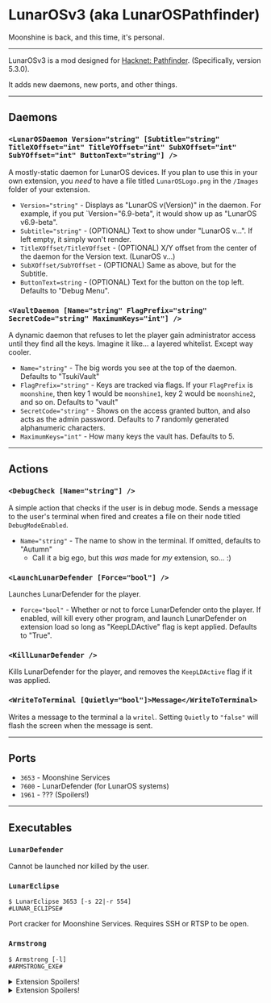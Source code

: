 ﻿# LunarOSv3 (aka LunarOSPathfinder)
Moonshine is back, and this time, it's personal.

---

LunarOSv3 is a mod designed for [Hacknet: Pathfinder](https://github.com/Arkhist/Hacknet-Pathfinder). (Specifically, version 5.3.0).

It adds new daemons, new ports, and other things.

---

## Daemons

### `<LunarOSDaemon Version="string" [Subtitle="string" TitleXOffset="int" TitleYOffset="int" SubXOffset="int" SubYOffset="int" ButtonText="string"] />`
A mostly-static daemon for LunarOS devices. If you plan to use this in your own extension, you *need* to have a file titled `LunarOSLogo.png` in the `/Images` folder of your extension.

* `Version="string"` - Displays as "LunarOS v(Version)" in the daemon. For example, if you put `Version="6.9-beta", it would show up as "LunarOS v6.9-beta".
* `Subtitle="string"` - (OPTIONAL) Text to show under "LunarOS v...". If left empty, it simply won't render.
* `TitleXOffset/TitleYOffset` - (OPTIONAL) X/Y offset from the center of the daemon for the Version text. (LunarOS v...)
* `SubXOffset/SubYOffset` - (OPTIONAL) Same as above, but for the Subtitle.
* `ButtonText=string` - (OPTIONAL) Text for the button on the top left. Defaults to "Debug Menu".

### `<VaultDaemon [Name="string" FlagPrefix="string" SecretCode="string" MaximumKeys="int"] />`
A dynamic daemon that refuses to let the player gain administrator access until they find all the keys. Imagine it like... a layered whitelist. Except way cooler.

* `Name="string"` - The big words you see at the top of the daemon. Defaults to "TsukiVault"
* `FlagPrefix="string"` - Keys are tracked via flags. If your `FlagPrefix` is `moonshine`, then key 1 would be `moonshine1`, key 2 would be `moonshine2`, and so on. Defaults to "vault"
* `SecretCode="string"` - Shows on the access granted button, and also acts as the admin password. Defaults to 7 randomly generated alphanumeric characters.
* `MaximumKeys="int"` - How many keys the vault has. Defaults to 5.

---

## Actions

### `<DebugCheck [Name="string"] />`
A simple action that checks if the user is in debug mode. Sends a message to the user's terminal when fired and creates a file on their node titled `DebugModeEnabled`.

* `Name="string"` - The name to show in the terminal. If omitted, defaults to "Autumn"
	* Call it a big ego, but this *was* made for *my* extension, so... :)

### `<LaunchLunarDefender [Force="bool"] />`
Launches LunarDefender for the player.

* `Force="bool"` - Whether or not to force LunarDefender onto the player. If enabled, will kill every other program, and launch LunarDefender on extension load so long as "KeepLDActive" flag is kept applied. Defaults to "True".

### `<KillLunarDefender />`
Kills LunarDefender for the player, and removes the `KeepLDActive` flag if it was applied.

### `<WriteToTerminal [Quietly="bool"]>Message</WriteToTerminal>`
Writes a message to the terminal a la `writel`. Setting `Quietly` to `"false"` will flash the screen when the message is sent.

---

## Ports

* `3653` - Moonshine Services
* `7600` - LunarDefender (for LunarOS systems)
* `1961` - ??? (Spoilers!)

---

## Executables

### `LunarDefender`
Cannot be launched nor killed by the user.

### `LunarEclipse`
`$ LunarEclipse 3653 [-s 22|-r 554]`   
`#LUNAR_ECLIPSE#`

Port cracker for Moonshine Services. Requires SSH or RTSP to be open.

### `Armstrong`
`$ Armstrong [-l]`   
`#ARMSTRONG_EXE#`

<details>
<summary>Extension Spoilers!</summary>

Crashes the LunarDefender service, temporarily opening a port on certain nodes. When LunarDefender relaunches, it will reboot the system.
</details>

<details>
<summary>Extension Spoilers!</summary>

`#ARMSTRONG_PLAYER_EXE#`

Crashes LunarDefender for the player. Plays a fancy animation then runs the equivalent of the `<KillLunarDefender />` action.
</details>